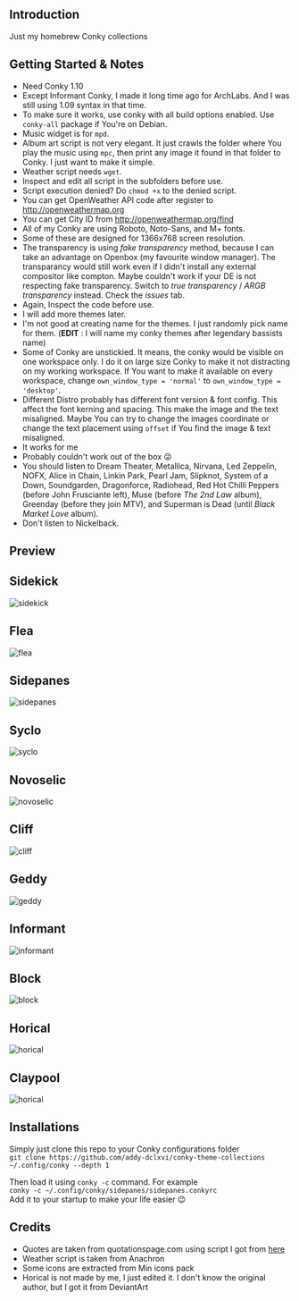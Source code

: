 ## Introduction
Just my homebrew Conky collections

## Getting Started & Notes
- Need Conky 1.10
- Except Informant Conky, I made it long time ago for ArchLabs. And I was still using 1.09 syntax in that time.
- To make sure it works, use conky with all build options enabled.
Use `conky-all` package if You're on Debian.
- Music widget is for `mpd`.
- Album art script is not very elegant.
It just crawls the folder where You play the music using `mpc`,
then print any image it found in that folder to Conky.
I just want to make it simple.
- Weather script needs `wget`.
- Inspect and edit all script in the subfolders before use.
- Script execution denied? Do `chmod +x` to the denied script.
- You can get OpenWeather API code after register to  http://openweathermap.org
- You can get City ID from http://openweathermap.org/find
- All of my Conky are using Roboto, Noto-Sans, and M+ fonts.
- Some of these are designed for 1366x768 screen resolution.
- The transparency is using *fake transparency* method, because I can take an advantage on Openbox (my favourite window manager).
The transparancy would still work even if I didn't install any external compositor like compton.
Maybe couldn't work if your DE is not respecting fake transparency.
Switch to *true transparency* / *ARGB transparency* instead.
Check the *issues* tab. 
- Again, Inspect the code before use.
- I will add more themes later.
- I'm not good at creating name for the themes.
I just randomly pick name for them. (**EDIT** : I will name my conky themes after legendary bassists name)  
- Some of Conky are unstickied. It means, the conky would be visible on one workspace only.
I do it on large size Conky to make it not distracting on my working workspace.
If You want to make it available on every workspace, change
`own_window_type = 'normal'` to `own_window_type = 'desktop'`.
- Different Distro probably has different font version & font config.
This affect the font kerning and spacing. This make the image and the text misaligned.
Maybe You can try to change the images coordinate or change the text placement using `offset` if You find the image & text misaligned.
- It works for me
- Probably couldn't work out of the box :stuck_out_tongue_winking_eye:
- You should listen to Dream Theater, Metallica, Nirvana, Led Zeppelin, NOFX, Alice in Chain, Linkin Park,
Pearl Jam, Slipknot, System of a Down, Soundgarden, Dragonforce, Radiohead, Red Hot Chilli Peppers (before John Frusciante left),
Muse (before *The 2nd Law* album), Greenday (before they join MTV), and Superman is Dead (until *Black Market Love* album).
- Don't listen to Nickelback.

## Preview

## Sidekick
![sidekick](https://raw.githubusercontent.com/addy-dclxvi/conky-theme-collections/master/preview-sidekick.jpg) <br />

## Flea
![flea](https://raw.githubusercontent.com/addy-dclxvi/conky-theme-collections/master/preview-flea.jpg) <br />

## Sidepanes
![sidepanes](https://raw.githubusercontent.com/addy-dclxvi/conky-theme-collections/master/preview-sidepanes.jpg) <br />

## Syclo
![syclo](https://raw.githubusercontent.com/addy-dclxvi/conky-theme-collections/master/preview-syclo.jpg) <br />

## Novoselic
![novoselic](https://raw.githubusercontent.com/addy-dclxvi/conky-theme-collections/master/preview-novoselic.jpg) <br />

## Cliff
![cliff](https://raw.githubusercontent.com/addy-dclxvi/conky-theme-collections/master/preview-cliff.jpg) <br />

## Geddy
![geddy](https://raw.githubusercontent.com/addy-dclxvi/conky-theme-collections/master/preview-geddy.jpg) <br />

## Informant
![informant](https://raw.githubusercontent.com/addy-dclxvi/conky-theme-collections/master/preview-informant.jpg) <br />

## Block
![block](https://raw.githubusercontent.com/addy-dclxvi/conky-theme-collections/master/preview-block.jpg) <br />

## Horical
![horical](https://raw.githubusercontent.com/addy-dclxvi/conky-theme-collections/master/preview-horical.jpg) <br />

## Claypool
![horical](https://raw.githubusercontent.com/addy-dclxvi/conky-theme-collections/master/preview-claypool.jpg) <br />

## Installations
Simply just clone this repo to your Conky configurations folder <br />
`git clone https://github.com/addy-dclxvi/conky-theme-collections ~/.config/conky --depth 1`

Then load it using `conky -c` command. For example <br />
`conky -c ~/.config/conky/sidepanes/sidepanes.conkyrc` <br />
Add it to your startup to make your life easier :wink:

## Credits
- Quotes are taken from quotationspage.com using script I got from
  [here](https://gist.github.com/SahilC/2767b6681539d96c4f37)
- Weather script is taken from Anachron
- Some icons are extracted from Min icons pack
- Horical is not made by me, I just edited it. I don't know the original author, but I got it from DeviantArt

